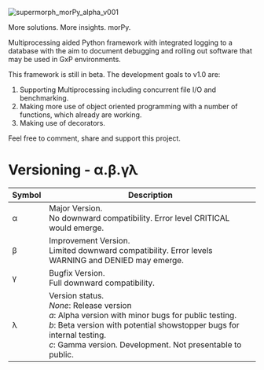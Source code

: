 ![supermorph_morPy_alpha_v001](https://github.com/user-attachments/assets/d2dcad66-87a4-446a-924c-bce997bc595a)

More solutions. More insights. morPy.

Multiprocessing aided Python framework with integrated logging to a database with the aim to document debugging and rolling out software that may be used in GxP environments.


This framework is still in beta. The development goals to v1.0 are:
1) Supporting Multiprocessing including concurrent file I/O and benchmarking.
2) Making more use of object oriented programming with a number of functions, which already are working.
3) Making use of decorators.

Feel free to comment, share and support this project.

# Versioning - α.β.γλ

| Symbol | Description |
| --- | --- |
| α   | Major Version.  <br>No downward compatibility. Error level CRITICAL would emerge. |
| β   | Improvement Version.  <br>Limited downward compatibility. Error levels WARNING and DENIED may emerge. |
| γ   | Bugfix Version.  <br>Full downward compatibility. |
| λ   | Version status.  <br>*None*: Release version  <br>*a*: Alpha version with minor bugs for public testing.  <br>*b*: Beta version with potential showstopper bugs for internal testing.  <br>*c*: Gamma version. Development. Not presentable to public. |

